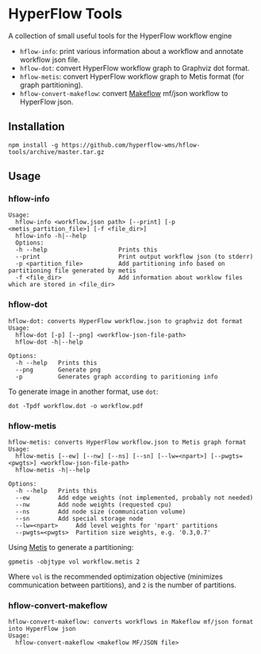 # HyperFlow Tools

A collection of small useful tools for the HyperFlow workflow engine

- `hflow-info`: print various information about a workflow and annotate workflow json file.
- `hflow-dot`: convert HyperFlow workflow graph to Graphviz dot format. 
- `hflow-metis`: convert HyperFlow workflow graph to Metis format (for graph partitioning).
- `hflow-convert-makeflow`: convert [Makeflow](http://ccl.cse.nd.edu/software/makeflow) mf/json workflow to HyperFlow json.
## Installation
```
npm install -g https://github.com/hyperflow-wms/hflow-tools/archive/master.tar.gz
```

## Usage

### hflow-info
```
Usage:
  hflow-info <workflow.json path> [--print] [-p <metis_partition_file>] [-f <file_dir>]
  hflow-info -h|--help
  Options:
  -h --help                    Prints this
  --print                      Print output workflow json (to stderr)
  -p <partition_file>          Add partitioning info based on partitioning file generated by metis
  -f <file_dir>                Add information about worklow files which are stored in <file_dir>
```

### hflow-dot
```
hflow-dot: converts HyperFlow workflow.json to graphviz dot format
Usage:
  hflow-dot [-p] [--png] <workflow-json-file-path>
  hflow-dot -h|--help
  
Options:
  -h --help   Prints this
  --png       Generate png
  -p          Generates graph according to paritioning info
```

To generate image in another format, use `dot`:
```
dot -Tpdf workflow.dot -o workflow.pdf
```
### hflow-metis
```
hflow-metis: converts HyperFlow workflow.json to Metis graph format
Usage:
  hflow-metis [--ew] [--nw] [--ns] [--sn] [--lw=<npart>] [--pwgts=<pwgts>] <workflow-json-file-path>
  hflow-metis -h|--help
  
Options:
  -h --help   Prints this
  --ew        Add edge weights (not implemented, probably not needed)
  --nw        Add node weights (requested cpu)
  --ns        Add node size (communication volume)
  --sn        Add special storage node
  --lw=<npart>     Add level weights for 'npart' partitions
  --pwgts=<pwgts>  Partition size weights, e.g. '0.3,0.7'
```
Using [Metis](http://glaros.dtc.umn.edu/gkhome/metis/metis/overview) to generate a partitioning:
```
gpmetis -objtype vol workflow.metis 2
```
Where `vol` is the recommended optimization objective (minimizes communication between partitions), and `2` is the number of partitions.

### hflow-convert-makeflow
```
hflow-convert-makeflow: converts workflows in Makeflow mf/json format into HyperFlow json
Usage: 
  hflow-convert-makeflow <makeflow MF/JSON file> 
```
